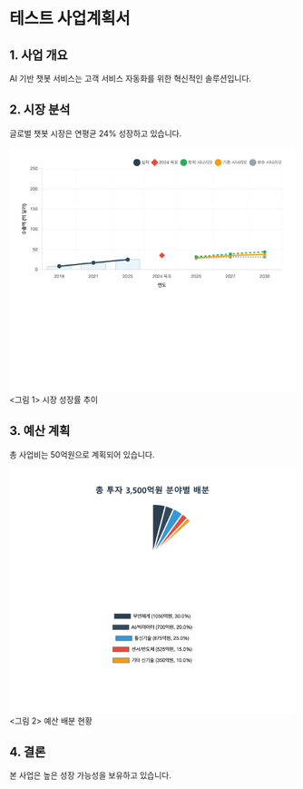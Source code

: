 # 테스트 사업계획서

## 1. 사업 개요
AI 기반 챗봇 서비스는 고객 서비스 자동화를 위한 혁신적인 솔루션입니다.

## 2. 시장 분석
글로벌 챗봇 시장은 연평균 24% 성장하고 있습니다.

![차트](images/market_growth_line.png)
<그림 1> 시장 성장률 추이

## 3. 예산 계획
총 사업비는 50억원으로 계획되어 있습니다.

![차트](images/budget_pie.png)
<그림 2> 예산 배분 현황

## 4. 결론
본 사업은 높은 성장 가능성을 보유하고 있습니다.
